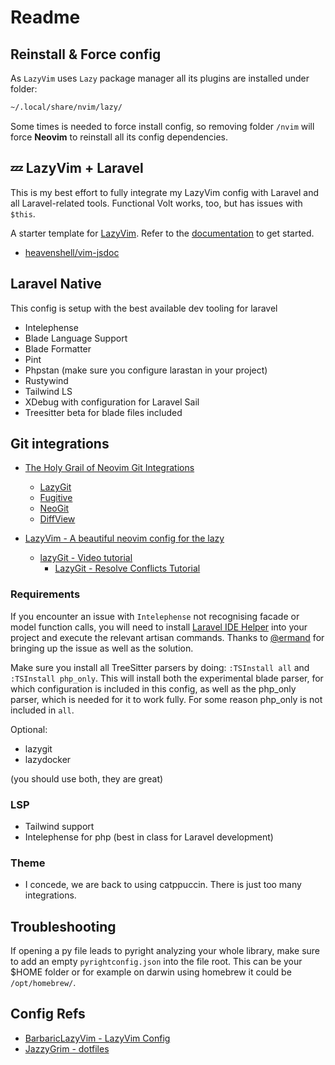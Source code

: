# Readme

## Reinstall & Force config

As `LazyVim` uses `Lazy` package manager all its plugins are installed under folder:

```sh
~/.local/share/nvim/lazy/
```

Some times is needed to force install config, so removing folder `/nvim` will force **Neovim** to reinstall all its config dependencies.

## 💤 LazyVim + Laravel

This is my best effort to fully integrate my LazyVim config with Laravel and all Laravel-related tools.
Functional Volt works, too, but has issues with `$this`.

A starter template for [LazyVim](https://github.com/LazyVim/LazyVim).
Refer to the [documentation](https://lazyvim.github.io/installation) to get started.

- [heavenshell/vim-jsdoc](https://github.com/heavenshell/vim-jsdoc)

## Laravel Native

This config is setup with the best available dev tooling for laravel

- Intelephense
- Blade Language Support
- Blade Formatter
- Pint
- Phpstan (make sure you configure larastan in your project)
- Rustywind
- Tailwind LS
- XDebug with configuration for Laravel Sail
- Treesitter beta for blade files included

## Git integrations

- [The Holy Grail of Neovim Git Integrations](https://www.youtube.com/watch?v=K-FKqXj8BAQ)
  - [LazyGit](https://youtu.be/K-FKqXj8BAQ?t=100)
  - [Fugitive](https://youtu.be/K-FKqXj8BAQ?t=222)
  - [NeoGit](https://youtu.be/K-FKqXj8BAQ?t=347)
  - [DiffView](https://youtu.be/K-FKqXj8BAQ?t=537)

- [LazyVim - A beautiful neovim config for the lazy](https://www.barbarianmeetscoding.com/notes/neovim-lazyvim/)
  - [lazyGit - Video tutorial](https://www.youtube.com/watch?v=CPLdltN7wgE)
    - [LazyGit - Resolve Conflicts Tutorial](https://www.youtube.com/watch?v=CPLdltN7wgE)

### Requirements

If you encounter an issue with `Intelephense` not recognising facade or model function calls, you will need to install [Laravel IDE Helper](https://github.com/barryvdh/laravel-ide-helper) into your project and execute the relevant artisan commands. Thanks to [@ermand](https://github.com/ermand) for bringing up the issue as well as the solution.

Make sure you install all TreeSitter parsers by doing:
`:TSInstall all` and `:TSInstall php_only`.
This will install both the experimental blade parser, for which configuration is included in this config, as well as the php_only parser, which is needed for it to work fully.
For some reason php_only is not included in `all`.

Optional:

- lazygit
- lazydocker

(you should use both, they are great)

### LSP

- Tailwind support
- Intelephense for php (best in class for Laravel development)

### Theme

- I concede, we are back to using catppuccin. There is just too many integrations.

## Troubleshooting

If opening a py file leads to pyright analyzing your whole library, make sure to add an empty `pyrightconfig.json` into the file root.
This can be your $HOME folder or for example on darwin using homebrew it could be `/opt/homebrew/`.

## Config Refs

- [BarbaricLazyVim - LazyVim Config](https://github.com/Vintharas/BarbaricLazyVim)
- [JazzyGrim - dotfiles](https://github.com/JazzyGrim/dotfiles/tree/master/.config/nvim)
